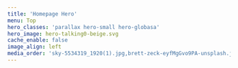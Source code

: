 ```yaml
---
title: 'Homepage Hero'
menu: Top
hero_classes: 'parallax hero-small hero-globasa'
hero_image: hero-talking0-beige.svg
cache_enable: false
image_align: left
media_order: 'sky-5534319_1920(1).jpg,brett-zeck-eyfMgGvo9PA-unsplash.jpg,brett-zeck-eyfMgGvo9PA-unsplash.jpg'
---
```


